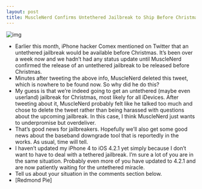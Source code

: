 ```yaml
---
layout: post
title: MuscleNerd Confirms Untethered Jailbreak to Ship Before Christmas
---
```

![img](http://media.idownloadblog.com/wp-content/uploads/2010/12/Untethered-Jailbreak-Before-Christmas.png)
* Earlier this month, iPhone hacker Comex mentioned on Twitter that an untethered jailbreak would be available before Christmas. It’s been over a week now and we hadn’t had any status update until MuscleNerd confirmed the release of an untethered jailbreak to be released before Christmas.
* Minutes after tweeting the above info, MuscleNerd deleted this tweet, which is nowhere to be found now. So why did he do this?
* My guess is that we’re indeed going to get an untethered (maybe even userland) jailbreak for Christmas, most likely for all iDevices. After tweeting about it, MuscleNerd probably felt like he talked too much and chose to delete the tweet rather than being harassed with questions about the upcoming jailbreak. In this case, I think MuscleNerd just wants to underpromise but overdeliver.
* That’s good news for jailbreakers. Hopefully we’ll also get some good news about the baseband downgrade tool that is reportedly in the works. As usual, time will tell.
* I haven’t updated my iPhone 4 to iOS 4.2.1 yet simply because I don’t want to have to deal with a tethered jailbreak. I’m sure a lot of you are in the same situation. Probably even more of you have updated to 4.2.1 and are now patiently waiting for the untethered miracle.
* Tell us about your situation in the comments section below.
* [Redmond Pie]

